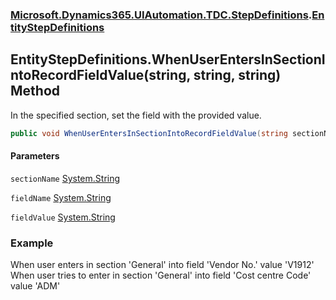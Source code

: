 ### [Microsoft.Dynamics365.UIAutomation.TDC.StepDefinitions](Microsoft.Dynamics365.UIAutomation.TDC.StepDefinitions.md 'Microsoft.Dynamics365.UIAutomation.TDC.StepDefinitions').[EntityStepDefinitions](EntityStepDefinitions.md 'Microsoft.Dynamics365.UIAutomation.TDC.StepDefinitions.EntityStepDefinitions')

## EntityStepDefinitions.WhenUserEntersInSectionIntoRecordFieldValue(string, string, string) Method

In the specified section, set the field with the provided value.

```csharp
public void WhenUserEntersInSectionIntoRecordFieldValue(string sectionName, string fieldName, string fieldValue);
```
#### Parameters

<a name='Microsoft.Dynamics365.UIAutomation.TDC.StepDefinitions.EntityStepDefinitions.WhenUserEntersInSectionIntoRecordFieldValue(string,string,string).sectionName'></a>

`sectionName` [System.String](https://docs.microsoft.com/en-us/dotnet/api/System.String 'System.String')

<a name='Microsoft.Dynamics365.UIAutomation.TDC.StepDefinitions.EntityStepDefinitions.WhenUserEntersInSectionIntoRecordFieldValue(string,string,string).fieldName'></a>

`fieldName` [System.String](https://docs.microsoft.com/en-us/dotnet/api/System.String 'System.String')

<a name='Microsoft.Dynamics365.UIAutomation.TDC.StepDefinitions.EntityStepDefinitions.WhenUserEntersInSectionIntoRecordFieldValue(string,string,string).fieldValue'></a>

`fieldValue` [System.String](https://docs.microsoft.com/en-us/dotnet/api/System.String 'System.String')

### Example
When user enters in section 'General' into field 'Vendor No.' value 'V1912'  
When user tries to enter in section 'General' into field 'Cost centre Code' value 'ADM'